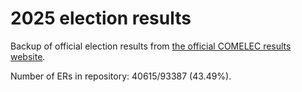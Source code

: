 # 2025 election results

Backup of official election results from [the official COMELEC results website](https://2025electionresults.comelec.gov.ph).















Number of ERs in repository: 40615/93387 (43.49%).
